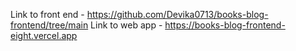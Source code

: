 Link to front end - https://github.com/Devika0713/books-blog-frontend/tree/main
Link to web app - https://books-blog-frontend-eight.vercel.app
